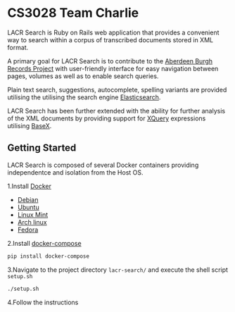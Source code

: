 # CS3028 Team Charlie

LACR Search is Ruby on Rails web application that provides a convenient way to search within a corpus of transcribed documents stored in XML format. 

A primary goal for LACR Search is to contribute to the [Aberdeen Burgh Records Project](https://www.abdn.ac.uk/riiss/about/aberdeen-burgh-records-project-97.php) with user-friendly interface for easy navigation between pages, volumes as well as to enable search queries.

Plain text search, suggestions, autocomplete, spelling variants are provided utilising the utilising the search engine [Elasticsearch](https://www.elastic.co/products/elasticsearch).

LACR Search has been further extended with the ability for further analysis of the XML documents by providing support for [XQuery](https://www.w3schools.com/xml/xquery_intro.asp) expressions utilising [BaseX](http://basex.org/products/).

## Getting Started
LACR Search is composed of several Docker containers providing independentce and isolation from the Host OS.

1.Install [Docker](https://docs.docker.com/engine/installation/)
- [Debian](https://docs.docker.com/v1.12/engine/installation/linux/debian/)
- [Ubuntu](https://www.digitalocean.com/community/tutorials/how-to-install-and-use-docker-on-ubuntu-16-04#step-1-—-installing-docker)
- [Linux Mint](http://linuxbsdos.com/2016/12/13/how-to-install-docker-and-run-docker-containers-on-linux-mint-1818-1/)
- [Arch linux](https://wiki.archlinux.org/index.php/Docker#Installation)
- [Fedora](https://fedoraproject.org/wiki/Docker)

2.Install [docker-compose](https://docs.docker.com/compose/install/)
```sh
pip install docker-compose
```
3.Navigate to the project directory `lacr-search/` and execute the shell script `setup.sh`
```sh
./setup.sh
```
4.Follow the instructions
